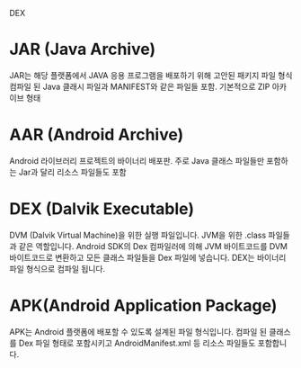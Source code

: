 DEX

# JAR (Java Archive)
JAR는 해당 플랫폼에서 JAVA 응용 프로그램을 배포하기 위해 고안된 패키지 파일 형식
컴파일 된 Java 클래시 파일과 MANIFEST와 같은 파일들 포함. 
기본적으로 ZIP 아카이브 형태


# AAR (Android Archive)
Android 라이브러리 프로젝트의 바이너리 배포판.
주로 Java 클래스 파일들만 포함하는 Jar과 달리 리소스 파일들도 포함


# DEX (Dalvik Executable)
DVM (Dalvik Virtual Machine)을 위한 실행 파일입니다. JVM을 위한 .class 파일들과 같은 역할입니다.
Android SDK의 Dex 컴파일러에 의해 JVM 바이트코드를 DVM 바이트코드로 변환하고 모든 클래스 파일들을 Dex 파일에 넣습니다.
DEX는 바이너리 파일 형식으로 컴파일 됩니다.

# APK(Android Application Package)
APK는 Android 플랫폼에 배포할 수 있도록 설계된 파일 형식입니다.
컴파일 된 클래스를 Dex 파일 형태로 포함시키고 AndroidManifest.xml 등 리소스 파일들도 포함합니다.
